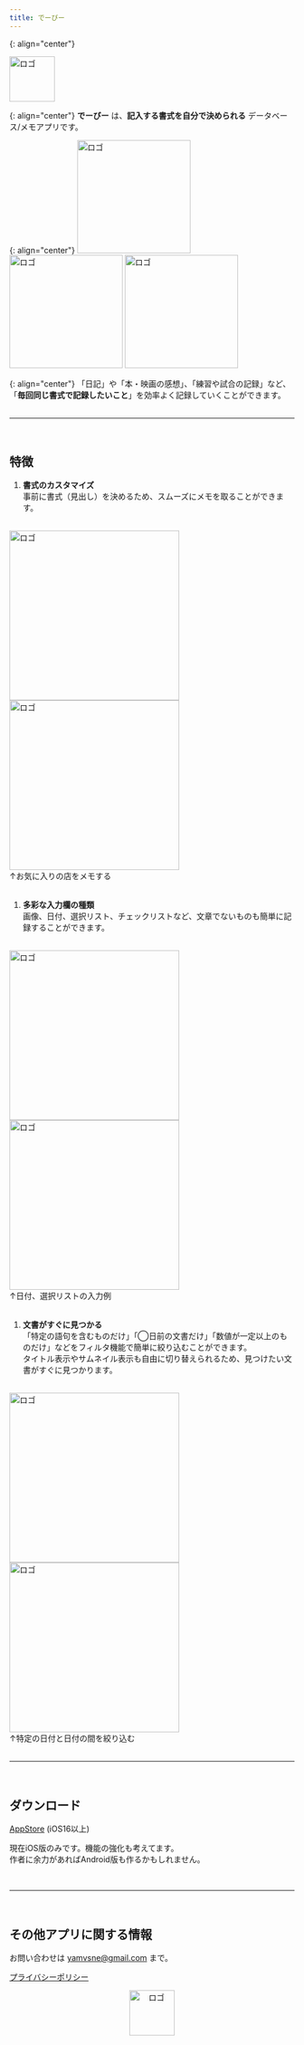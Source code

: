 ```yaml
---
title: でーびー
---
```


{: align="center"}
<!-- **記入する書式を自分で決められるデータベース/メモアプリ** -->
<img src="https://raw.githubusercontent.com/yamvsne/DeeBee/images/images/DeeBee_Logo.svg" alt="ロゴ" width="80"/><br>

{: align="center"}
 **でーびー** は、**記入する書式を自分で決められる** データベース/メモアプリです。<br>

{: align="center"}
<img src="https://raw.githubusercontent.com/yamvsne/DeeBee/images/images/top1-5.4.jpg" alt="ロゴ" width="200"/>
<img src="https://raw.githubusercontent.com/yamvsne/DeeBee/images/images/top2-5.4.jpg" alt="ロゴ" width="200"/>
<img src="https://raw.githubusercontent.com/yamvsne/DeeBee/images/images/top3-6.5.jpg" alt="ロゴ" width="200"/><br>

{: align="center"}
「日記」や「本・映画の感想」、「練習や試合の記録」など、<br>
「**毎回同じ書式で記録したいこと**」を効率よく記録していくことができます。<br><br>

---

<br>

## 特徴

1. **書式のカスタマイズ**<br>
事前に書式（見出し）を決めるため、スムーズにメモを取ることができます。<br><br>
<img src="https://raw.githubusercontent.com/yamvsne/DeeBee/images/images/feature1-1-5.4.jpg" alt="ロゴ" width="300"/>
<img src="https://raw.githubusercontent.com/yamvsne/DeeBee/images/images/feature1-2-5.4.jpg" alt="ロゴ" width="300"/><br>
↑お気に入りの店をメモする<br><br>

1. **多彩な入力欄の種類**<br>
画像、日付、選択リスト、チェックリストなど、文章でないものも簡単に記録することができます。<br><br>
<img src="https://raw.githubusercontent.com/yamvsne/DeeBee/images/images/feature2-1-5.4.jpg" alt="ロゴ" width="300"/>
<img src="https://raw.githubusercontent.com/yamvsne/DeeBee/images/images/feature2-2-5.4.jpg" alt="ロゴ" width="300"/><br>
↑日付、選択リストの入力例<br><br>

1. **文書がすぐに見つかる**<br>
 「特定の語句を含むものだけ」「◯日前の文書だけ」「数値が一定以上のものだけ」などをフィルタ機能で簡単に絞り込むことができます。<br>
 タイトル表示やサムネイル表示も自由に切り替えられるため、見つけたい文書がすぐに見つかります。<br><br>
<img src="https://raw.githubusercontent.com/yamvsne/DeeBee/images/images/feature3-1-5.4.jpg" alt="ロゴ" width="300"/>
<img src="https://raw.githubusercontent.com/yamvsne/DeeBee/images/images/feature3-2-5.4.jpg" alt="ロゴ" width="300"/><br>
↑特定の日付と日付の間を絞り込む<br><br>

---

<br>

## ダウンロード

[AppStore](http://google.com) (iOS16以上)

現在iOS版のみです。機能の強化も考えてます。<br>
作者に余力があればAndroid版も作るかもしれません。<br>

<br>

---

<br>

## その他アプリに関する情報

お問い合わせは yamvsne@gmail.com まで。

[プライバシーポリシー](https://yamvsne.github.io/DeeBee/PrivacyPolicy/en)

<div align="center">
<img src="https://raw.githubusercontent.com/yamvsne/DeeBee/images/images/DeeBee_Logo.svg" alt="ロゴ" width="80"/>
</div>

